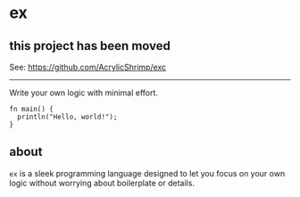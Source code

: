 # ex

## this project has been moved
See: https://github.com/AcrylicShrimp/exc

---

Write your own logic with minimal effort.

```
fn main() {
  println("Hello, world!");
}
```

## about

`ex` is a sleek programming language designed to let you focus on your own logic without worrying about boilerplate or details.
